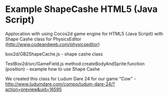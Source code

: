Example ShapeCashe HTML5 (Java Script)
=======================

Applocation with using Cocos2d game engine for HTML5 (Java Scripit) with Shape Cashe class for PhysicsEditor (http://www.codeandweb.com/physicseditor)

box2d/GB2ShapeCache.js - shape cashe class

TestBox2d/src/GameField.js method:createBodyAndSprite:function (position) - example how to use Shape Cashe

We created this class for Ludum Dare 24 for our game "Cow" - http://www.ludumdare.com/compo/ludum-dare-24/?action=preview&uid=16595